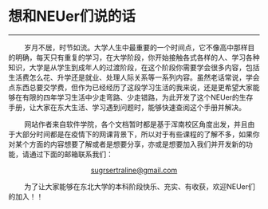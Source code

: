 
# 想和NEUer们说的话
---
 &emsp; &emsp;岁月不居，时节如流。大学人生中最重要的一个时间点，它不像高中那样目的明确，每天只有重复的学习，在大学阶段，你开始接触各式各样的人、学习各种知识，大学是从学生到成年人的过渡阶段，在这个阶段你需要学会很多内容，包括生活费怎么花、升学还是就业、处理人际关系等一系列内容。虽然老话常说，学会点东西总要交学费，但作为已经经历了这段学习生活的我来说，还是更希望大家能够在有限的四年学习生活中少走弯路、少走错路，为此开发了这个NEUer的生存手册，让大家在东大生活、学习遇到问题时，能够快速查阅这个手册并解决。

 &emsp; &emsp;网站作者来自软件学院，各个文档暂时都是基于浑南校区角度出发，并且由于大部分时间都是在疫情下的网课背景下，所以对于有些课程的了解不多，如果你对某个方面的内容想要了解或者是想要分享，亦或是想要加入我们并开发新的功能，请通过下面的邮箱联系我们：<p align="center">sugrsertraline@gmail.com</p>
 
 &emsp; &emsp;为了让大家能够在东北大学的本科阶段快乐、充实、有收获，欢迎NEUer们的加入！！